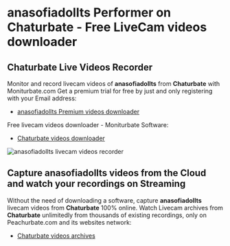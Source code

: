 # anasofiadollts Performer on Chaturbate - Free LiveCam videos downloader

## Chaturbate Live Videos Recorder

Monitor and record livecam videos of **anasofiadollts** from **Chaturbate** with Moniturbate.com
Get a premium trial for free by just and only registering with your Email address:
* [anasofiadollts Premium videos downloader](https://moniturbate.com/request-demo-licence-key.html)

Free livecam videos downloader - Moniturbate Software:
* [Chaturbate videos downloader](https://moniturbate.com/moniturbate-download-software.html)

![anasofiadollts livecam videos recorder](https://peachurnet.com/templates/moniturbate-software.png)


## Capture anasofiadollts videos from the Cloud and watch your recordings on Streaming

Without the need of downloading a software, capture **anasofiadollts** livecam videos from **Chaturbate** 100% online.
Watch Livecam archives from **Chaturbate** unlimitedly from thousands of existing recordings, only on Peachurbate.com and its websites network:
* [Chaturbate videos archives](https://peachurnet.com/)